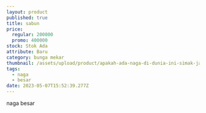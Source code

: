 ```yaml
---
layout: product
published: true
title: sabun
price:
  regular: 200000
  promo: 400000
stock: Stok Ada
attribute: Baru
category: bunga mekar
thumbnail: /assets/upload/product/apakah-ada-naga-di-dunia-ini-simak-jawabannya-g3wqz50mjm.jpg
tags:
  - naga
  - besar
date: 2023-05-07T15:52:39.277Z
---
```

naga besar